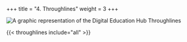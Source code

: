 +++
title = "4. Throughlines"
weight = 3
+++

![A graphic representation of the Digital Education Hub Throughlines](/images/throughlines_overall.png)

{{< throughlines include="all" >}}
